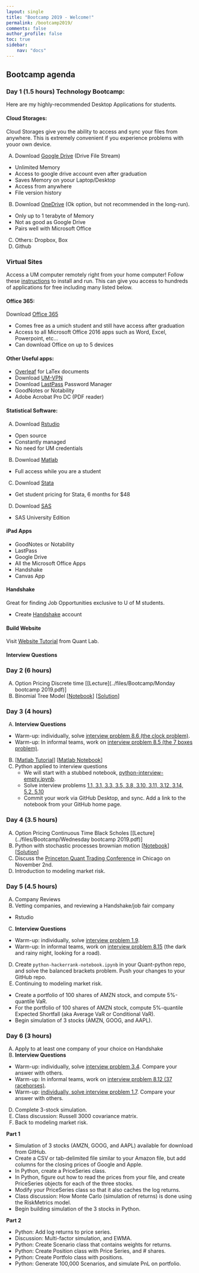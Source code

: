 ```yaml
---
layout: single
title: "Bootcamp 2019 - Welcome!"
permalink: /bootcamp2019/
comments: false
author_profile: false
toc: true
sidebar:
    nav: "docs"
---
```


<style type="text/css">
    ol { list-style-type: upper-alpha; }
</style>

## Bootcamp agenda

### Day 1 (1.5 hours) Technology Bootcamp:
Here are my highly-recommended Desktop Applications for students.

#### Cloud Storages:
Cloud Storages give you the ability to access and sync your files from anywhere. This is extremely convenient if you experience problems with youor own device. 
1. Download [Google Drive](https://www.google.com/drive/download/) (Drive File Stream)
  - Unlimited Memory
  - Access to google drive account even after graduation
  - Saves Memory on yoour Laptop/Desktop
  - Access from anywhere
  - File version history
2. Download [OneDrive](https://onedrive.live.com/about/en-US/download/) (Ok option, but not recommended in the long-run).
  - Only up to 1 terabyte of Memory
  - Not as good as Google Drive
  - Pairs well with Microsoft Office
3. Others: Dropbox, Box
5. Github

### Virtual Sites
Access a UM computer remotely right from your home computer! Follow these [instructions](https://documentation.its.umich.edu/node/312) to install and run. This can give you access to hundreds of applications for free including many listed below. 

#### Office 365:
Download [Office 365](https://www.microsoft.com/en-us/education/products/office)
- Comes free as a umich student and still have access after graduation
- Access to all Microsoft Office 2016 apps such as Word, Excel, Powerpoint, etc...
- Can download Office on up to 5 devices

#### Other Useful apps:
- [Overleaf](https://www.overleaf.com?r=5047403b&rm=d&rs=b) for LaTex documents
- Download [UM-VPN](https://its.umich.edu/enterprise/wifi-networks/vpn/getting-started)
- Download [LastPass](https://lastpass.com/misc_download2.php) Password Manager
- GoodNotes or Notability
- Adobe Acrobat Pro DC (PDF reader)

#### Statistical Software:
1. Download [Rstudio](https://www.rstudio.com/products/rstudio/download/)
  - Open source
  - Constantly managed
  - No need for UM credentials
2. Download [Matlab](https://www.mathworks.com/academia/tah-portal/university-of-michigan-820543.html)
  - Full access while you are a student
3. Download [Stata](https://www.stata.com/order/new/edu/gradplans/student-pricing/)
  - Get student pricing for Stata, 6 months for $48
4. Download [SAS](https://www.sas.com/en_us/software/university-edition/download-software.html)
  - SAS University Edition
  
#### iPad Apps
- GoodNotes or Notability
- LastPass
- Google Drive
- All the Microsoft Office Apps
- Handshake
- Canvas App

#### Handshake
Great for finding Job Opportunities exclusive to U of M students. 
- Create [Handshake](https://joinhandshake.com) account
  
#### Build Website
Visit [Website Tutorial](../web_kit/) from Quant Lab. 

#### Interview Questions

### Day 2 (6 hours)
1. Option Pricing Discrete time [[Lecture](../files/Bootcamp/Monday bootcamp 2019.pdf)]
2. Binomial Tree Model [[Notebook](https://nbviewer.jupyter.org/github/israeldi/quantlab/blob/master/files/Bootcamp/discrete_finance_empty.ipynb)] [[Solution](https://nbviewer.jupyter.org/github/israeldi/quantlab/blob/master/files/Bootcamp/discrete_finance.ipynb)]


### Day 3 (4 hours)
1. **Interview Questions**
  - Warm-up: individually, solve [interview problem 8.6 (the clock problem)](../files/quantTechnicalQuestions/quantTechnicalQuestions.pdf). 
  - Warm-up: In informal teams, work on [interview problem 8.5 (the 7 boxes problem)](../files/quantTechnicalQuestions/quantTechnicalQuestions.pdf).
2. [[Matlab Tutorial](../files/Bootcamp/Matlab_tutorial.html)] [[Matlab Notebook](../files/Bootcamp/Matlab_tutorial.mlx)]
3. Python applied to interview questions
    - We will start with a stubbed notebook, [python-interview-empty.ipynb](https://nbviewer.jupyter.org/github/israeldi/quantlab/blob/master/files/Bootcamp/python-interview-empty.ipynb).
    - Solve interview problems [1.1, 3.1, 3.3, 3.5, 3.8, 3.10, 3.11, 3.12, 3.14, 5.2, 5.10](../files/quantTechnicalQuestions/quantTechnicalQuestions.pdf)
    - Commit your work via GitHub Desktop, and sync. Add a link to the notebook from your GitHub home page.


### Day 4 (3.5 hours)
1. Option Pricing Continuous Time Black Scholes [[Lecture](../files/Bootcamp/Wednesday bootcamp 2019.pdf)]
2. Python with stochastic processes brownian motion [[Notebook](https://nbviewer.jupyter.org/github/israeldi/quantlab/blob/master/files/Bootcamp/continuous_finance_empty.ipynb)] [[Solution]()]
3. Discuss the [Princeton Quant Trading Conference](http://princetonquanttrading.org) in Chicago on November 2nd.
4. Introduction to modeling market risk.


### Day 5 (4.5 hours)
1. Company Reviews
2. Vetting companies, and reviewing a Handshake/job fair company
  - Rstudio
3. **Interview Questions**
  - Warm-up: individually, solve [interview problem 1.9](../files/quantTechnicalQuestions/quantTechnicalQuestions.pdf).
  - Warm-up: In informal teams, work on [interview problem 8.15](../files/quantTechnicalQuestions/quantTechnicalQuestions.pdf) (the dark and rainy night, looking for a road).
4. Create `python-hackerrank-notebook.ipynb` in your Quant-python repo, and solve the balanced brackets problem. Push your changes to your GitHub repo.
5. Continuing to modeling market risk.
  - Create a portfolio of 100 shares of AMZN stock, and compute 5%-quantile VaR.
  - For the portfolio of 100 shares of AMZN stock, compute 5%-quantile Expected Shortfall (aka Average VaR or Conditional VaR).
  - Begin simulation of 3 stocks (AMZN, GOOG, and AAPL).


### Day 6 (3 hours)
1. Apply to at least one company of your choice on Handshake
2. **Interview Questions**
  - Warm-up: individually, solve [interview problem 3.4](../files/quantTechnicalQuestions/quantTechnicalQuestions.pdf). Compare your answer with others.
  - Warm-up: In informal teams, work on [interview problem 8.12 (37 racehorses)](../files/quantTechnicalQuestions/quantTechnicalQuestions.pdf).
  - Warm-up: [individually, solve interview problem 1.7](../files/quantTechnicalQuestions/quantTechnicalQuestions.pdf). Compare your answer with others.
4. Complete 3-stock simulation.
3. Class discussion: Russell 3000 covariance matrix.
4. Back to modeling market risk.

**Part 1**
  - Simulation of 3 stocks (AMZN, GOOG, and AAPL) available for download from GitHub.
  - Create a CSV or tab-delimited file similar to your Amazon file, but add  columns for the closing prices of Google and Apple.
  - In Python, create a PriceSeries class.
  - In Python, figure out how to read the prices from your file, and create PriceSeries objects for each of the three stocks.
  - Modify your PriceSeries class so that it also caches the log returns.
  - Class discussion: How Monte Carlo (simulation of returns) is done using the RiskMetrics model.
  - Begin building simulation of the 3 stocks in Python.

**Part 2**
  - Python: Add log returns to price series.
  - Discussion: Multi-factor simulation, and EWMA.
  - Python: Create Scenario class that contains weights for returns.
  - Python: Create Position class with Price Series, and # shares.
  - Python: Create Portfolo class with positions.
  - Python: Generate 100,000 Scenarios, and simulate PnL on portfolio.